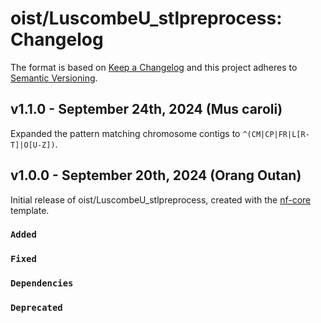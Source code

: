 # oist/LuscombeU_stlpreprocess: Changelog

The format is based on [Keep a Changelog](https://keepachangelog.com/en/1.0.0/)
and this project adheres to [Semantic Versioning](https://semver.org/spec/v2.0.0.html).

## v1.1.0 - September 24th, 2024 (Mus caroli)

Expanded the pattern matching chromosome contigs to `^(CM|CP|FR|L[R-T]|O[U-Z])`.

## v1.0.0 - September 20th, 2024 (Orang Outan)

Initial release of oist/LuscombeU_stlpreprocess, created with the [nf-core](https://nf-co.re/) template.

### `Added`

### `Fixed`

### `Dependencies`

### `Deprecated`
